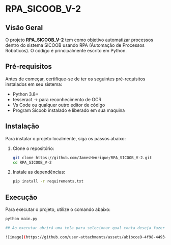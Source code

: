 # RPA_SICOOB_V-2

## Visão Geral
O projeto **RPA_SICOOB_V-2** tem como objetivo automatizar processos dentro do sistema SICOOB usando RPA (Automação de Processos Robóticos). O código é principalmente escrito em Python.


## Pré-requisitos
Antes de começar, certifique-se de ter os seguintes pré-requisitos instalados em seu sistema:
- Python 3.8+
- tesseract -> para reconhecimento de OCR
- Vs Code ou qualquer outro editor de código
- Program Sicoob instalado e liberado em sua maquina

## Instalação
Para instalar o projeto localmente, siga os passos abaixo:

1. Clone o repositório:
    ```bash
    git clone https://github.com/JamesHenrique/RPA_SICOOB_V-2.git
    cd RPA_SICOOB_V-2
    ```

2. Instale as dependências:
    ```bash
    pip install -r requirements.txt
    ```

## Execução
Para executar o projeto, utilize o comando abaixo:
```bash
python main.py

## Ao executar abrirá uma tela para selecionar qual conta deseja fazer baixar e renomear os comprovantes

![image](https://github.com/user-attachments/assets/ab1bcce9-4f98-4493-ac68-6cbfb1d44e74)





